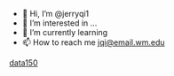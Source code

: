 - 👋 Hi, I’m @jerryqi1
- 👀 I’m interested in ...
- 🌱 I’m currently learning 
- 📫 How to reach me jqi@email.wm.edu

[data150](data-150.md)

<!---
jerryqi1/jerryqi1 is a ✨ special ✨ repository because its `README.md` (this file) appears on your GitHub profile.
You can click the Preview link to take a look at your changes.
--->
